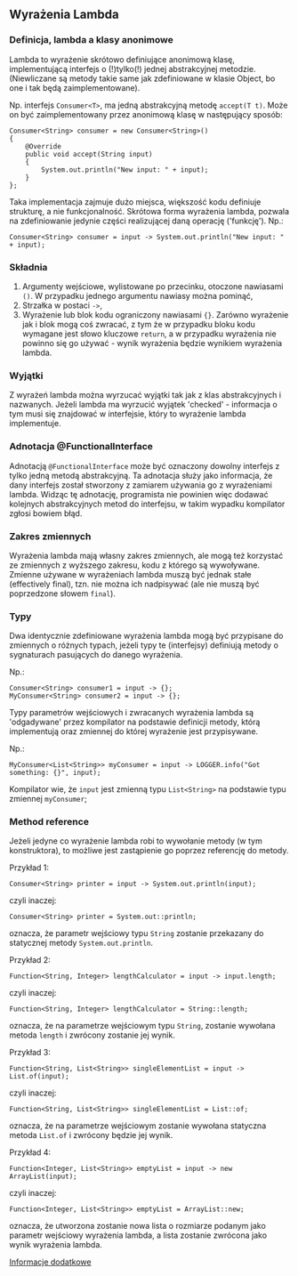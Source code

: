 ## Wyrażenia Lambda

### Definicja, lambda a klasy anonimowe
Lambda to wyrażenie skrótowo definiujące anonimową klasę, 
implementującą interfejs o (!)tylko(!) jednej abstrakcyjnej metodzie.
(Niewliczane są metody takie same jak zdefiniowane w klasie Object, 
bo one i tak będą zaimplementowane).

Np. interfejs `Consumer<T>`, ma jedną abstrakcyjną metodę `accept(T t)`. 
Może on być zaimplementowany przez anonimową klasę w następujący sposób:
```
Consumer<String> consumer = new Consumer<String>()
{
    @Override
    public void accept(String input)
    {
        System.out.println("New input: " + input);
    }
};
```
Taka implementacja zajmuje dużo miejsca, większość kodu definiuje strukturę, a nie funkcjonalność.
Skrótowa forma wyrażenia lambda, pozwala na zdefiniowanie jedynie części realizującej daną operację ('funkcję').
Np.:
```
Consumer<String> consumer = input -> System.out.println("New input: " + input);
```

### Składnia
1. Argumenty wejściowe, wylistowane po przecinku, otoczone nawiasami `()`. 
W przypadku jednego argumentu nawiasy można pominąć,
2. Strzałka w postaci `->`,
3. Wyrażenie lub blok kodu ograniczony nawiasami `{}`. Zarówno wyrażenie jak i blok mogą coś zwracać, 
z tym że w przypadku bloku kodu wymagane jest słowo kluczowe `return`, 
a w przypadku wyrażenia nie powinno się go używać - wynik wyrażenia będzie wynikiem wyrażenia lambda.

### Wyjątki
Z wyrażeń lambda można wyrzucać wyjątki tak jak z klas abstrakcyjnych i nazwanych.
Jeżeli lambda ma wyrzucić wyjątek 'checked' - informacja o tym musi się znajdować w interfejsie, 
który to wyrażenie lambda implementuje.

### Adnotacja @FunctionalInterface
Adnotacją `@FunctionalInterface` może być oznaczony dowolny interfejs z tylko jedną metodą abstrakcyjną.
Ta adnotacja służy jako informacja, że dany interfejs został stworzony z zamiarem używania go z wyrażeniami lambda.
Widząc tę adnotację, programista nie powinien więc dodawać kolejnych abstrakcyjnych metod do interfejsu,
w takim wypadku kompilator zgłosi bowiem błąd.

### Zakres zmiennych
Wyrażenia lambda mają własny zakres zmiennych, 
ale mogą też korzystać ze zmiennych z wyższego zakresu, kodu z którego są wywoływane.
Zmienne używane w wyrażeniach lambda muszą być jednak stałe (effectively final),
tzn. nie można ich nadpisywać (ale nie muszą być poprzedzone słowem `final`).

### Typy
Dwa identycznie zdefiniowane wyrażenia lambda mogą być przypisane do zmiennych o różnych typach, 
jeżeli typy te (interfejsy) definiują metody o sygnaturach pasujących do danego wyrażenia.

Np.:
```
Consumer<String> consumer1 = input -> {};
MyConsumer<String> consumer2 = input -> {};
```
Typy parametrów wejściowych i zwracanych wyrażenia lambda są 'odgadywane' przez kompilator na podstawie definicji metody, 
którą implementują oraz zmiennej do której wyrażenie jest przypisywane.

Np.:
```
MyConsumer<List<String>> myConsumer = input -> LOGGER.info("Got something: {}", input);
```
Kompilator wie, że `input` jest zmienną typu `List<String>` na podstawie typu zmiennej `myConsumer`;

### Method reference
Jeżeli jedyne co wyrażenie lambda robi to wywołanie metody (w tym konstruktora), 
to możliwe jest zastąpienie go poprzez referencję do metody.

Przykład 1:
```
Consumer<String> printer = input -> System.out.println(input);
```
czyli inaczej:
```
Consumer<String> printer = System.out::println;
```
oznacza, że parametr wejściowy typu `String` zostanie przekazany do statycznej metody `System.out.println`.

Przykład 2:
```
Function<String, Integer> lengthCalculator = input -> input.length;
```
czyli inaczej:
```
Function<String, Integer> lengthCalculator = String::length;
```
oznacza, że na parametrze wejściowym typu `String`, zostanie wywołana metoda `length` i zwrócony zostanie jej wynik.

Przykład 3:
```
Function<String, List<String>> singleElementList = input -> List.of(input);
```
czyli inaczej:
```
Function<String, List<String>> singleElementList = List::of;
```
oznacza, że na parametrze wejściowym zostanie wywołana statyczna metoda `List.of` i zwrócony będzie jej wynik.

Przykład 4:
```
Function<Integer, List<String>> emptyList = input -> new ArrayList(input);
```
czyli inaczej:
```
Function<Integer, List<String>> emptyList = ArrayList::new;
```
oznacza, że utworzona zostanie nowa lista o rozmiarze podanym jako parametr wejściowy wyrażenia lambda, 
a lista zostanie zwrócona jako wynik wyrażenia lambda.

[Informacje dodatkowe](https://docs.oracle.com/javase/tutorial/java/javaOO/lambdaexpressions.html)

